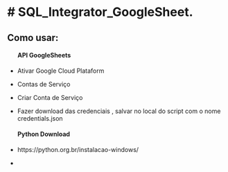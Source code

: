 <h1># SQL_Integrator_GoogleSheet.</h1>

<h2>Como usar:</h2>

<ul>
<h4>API GoogleSheets</h4>
<li>
<p>Ativar Google Cloud Plataform </p>
</li>
<li>
<p>Contas de Serviço</p>
</li>
<li>
<p>Criar Conta de Serviço</p>
</li>
<li>
<p>Fazer download das credenciais , salvar no local do script com o nome credentials.json</p>
</li>
</ul>
<ul>
<h4>Python Download</h4>
<li>
<p>https://python.org.br/instalacao-windows/</p>
</li>
<li>
<p></p>
</li>



